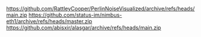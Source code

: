 https://github.com/RattleyCooper/PerlinNoiseVisualized/archive/refs/heads/main.zip
https://github.com/status-im/nimbus-eth1/archive/refs/heads/master.zip
https://github.com/abisxir/alasgar/archive/refs/heads/main.zip
